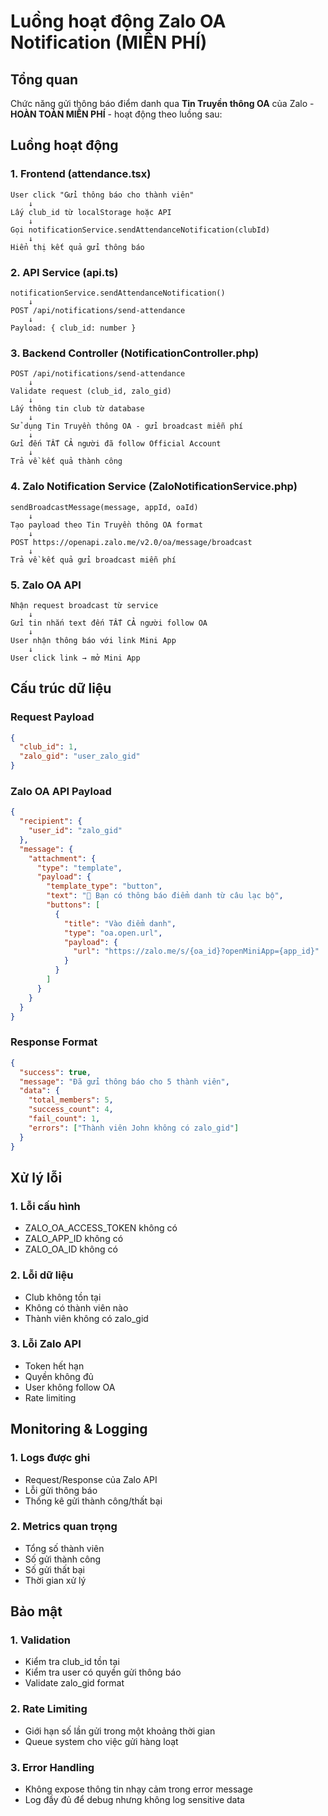 # Luồng hoạt động Zalo OA Notification (MIỄN PHÍ)

## Tổng quan
Chức năng gửi thông báo điểm danh qua **Tin Truyền thông OA** của Zalo - **HOÀN TOÀN MIỄN PHÍ** - hoạt động theo luồng sau:

## Luồng hoạt động

### 1. Frontend (attendance.tsx)
```
User click "Gửi thông báo cho thành viên"
    ↓
Lấy club_id từ localStorage hoặc API
    ↓
Gọi notificationService.sendAttendanceNotification(clubId)
    ↓
Hiển thị kết quả gửi thông báo
```

### 2. API Service (api.ts)
```
notificationService.sendAttendanceNotification()
    ↓
POST /api/notifications/send-attendance
    ↓
Payload: { club_id: number }
```

### 3. Backend Controller (NotificationController.php)
```
POST /api/notifications/send-attendance
    ↓
Validate request (club_id, zalo_gid)
    ↓
Lấy thông tin club từ database
    ↓
Sử dụng Tin Truyền thông OA - gửi broadcast miễn phí
    ↓
Gửi đến TẤT CẢ người đã follow Official Account
    ↓
Trả về kết quả thành công
```

### 4. Zalo Notification Service (ZaloNotificationService.php)
```
sendBroadcastMessage(message, appId, oaId)
    ↓
Tạo payload theo Tin Truyền thông OA format
    ↓
POST https://openapi.zalo.me/v2.0/oa/message/broadcast
    ↓
Trả về kết quả gửi broadcast miễn phí
```

### 5. Zalo OA API
```
Nhận request broadcast từ service
    ↓
Gửi tin nhắn text đến TẤT CẢ người follow OA
    ↓
User nhận thông báo với link Mini App
    ↓
User click link → mở Mini App
```

## Cấu trúc dữ liệu

### Request Payload
```json
{
  "club_id": 1,
  "zalo_gid": "user_zalo_gid"
}
```

### Zalo OA API Payload
```json
{
  "recipient": {
    "user_id": "zalo_gid"
  },
  "message": {
    "attachment": {
      "type": "template",
      "payload": {
        "template_type": "button",
        "text": "📢 Bạn có thông báo điểm danh từ câu lạc bộ",
        "buttons": [
          {
            "title": "Vào điểm danh",
            "type": "oa.open.url",
            "payload": {
              "url": "https://zalo.me/s/{oa_id}?openMiniApp={app_id}"
            }
          }
        ]
      }
    }
  }
}
```

### Response Format
```json
{
  "success": true,
  "message": "Đã gửi thông báo cho 5 thành viên",
  "data": {
    "total_members": 5,
    "success_count": 4,
    "fail_count": 1,
    "errors": ["Thành viên John không có zalo_gid"]
  }
}
```

## Xử lý lỗi

### 1. Lỗi cấu hình
- ZALO_OA_ACCESS_TOKEN không có
- ZALO_APP_ID không có
- ZALO_OA_ID không có

### 2. Lỗi dữ liệu
- Club không tồn tại
- Không có thành viên nào
- Thành viên không có zalo_gid

### 3. Lỗi Zalo API
- Token hết hạn
- Quyền không đủ
- User không follow OA
- Rate limiting

## Monitoring & Logging

### 1. Logs được ghi
- Request/Response của Zalo API
- Lỗi gửi thông báo
- Thống kê gửi thành công/thất bại

### 2. Metrics quan trọng
- Tổng số thành viên
- Số gửi thành công
- Số gửi thất bại
- Thời gian xử lý

## Bảo mật

### 1. Validation
- Kiểm tra club_id tồn tại
- Kiểm tra user có quyền gửi thông báo
- Validate zalo_gid format

### 2. Rate Limiting
- Giới hạn số lần gửi trong một khoảng thời gian
- Queue system cho việc gửi hàng loạt

### 3. Error Handling
- Không expose thông tin nhạy cảm trong error message
- Log đầy đủ để debug nhưng không log sensitive data
